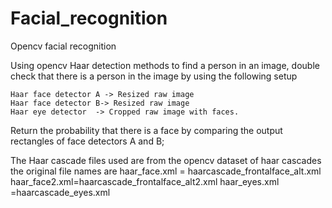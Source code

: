 # Facial_recognition
Opencv facial recognition

Using opencv Haar detection methods to find a person in an image, double
check that there is a person in the image by using the following setup

	Haar face detector A -> Resized raw image
	Haar face detector B-> Resized raw image
	Haar eye detector  -> Cropped raw image with faces.

Return the probability that there is a face by comparing the output 
rectangles of face detectors A and B;

The Haar cascade files used are from the opencv dataset of haar cascades
the original file names are
		haar_face.xml = haarcascade_frontalface_alt.xml
		haar_face2.xml=haarcascade_frontalface_alt2.xml
		haar_eyes.xml =haarcascade_eyes.xml 
